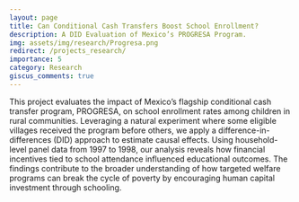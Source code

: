 ```yaml
---
layout: page
title: Can Conditional Cash Transfers Boost School Enrollment?
description: A DID Evaluation of Mexico’s PROGRESA Program.
img: assets/img/research/Progresa.png
redirect: /projects_research/
importance: 5
category: Research
giscus_comments: true
---
```


This project evaluates the impact of Mexico’s flagship conditional cash transfer program, PROGRESA, on school enrollment rates among children in rural communities. Leveraging a natural experiment where some eligible villages received the program before others, we apply a difference-in-differences (DID) approach to estimate causal effects. Using household-level panel data from 1997 to 1998, our analysis reveals how financial incentives tied to school attendance influenced educational outcomes. The findings contribute to the broader understanding of how targeted welfare programs can break the cycle of poverty by encouraging human capital investment through schooling.

